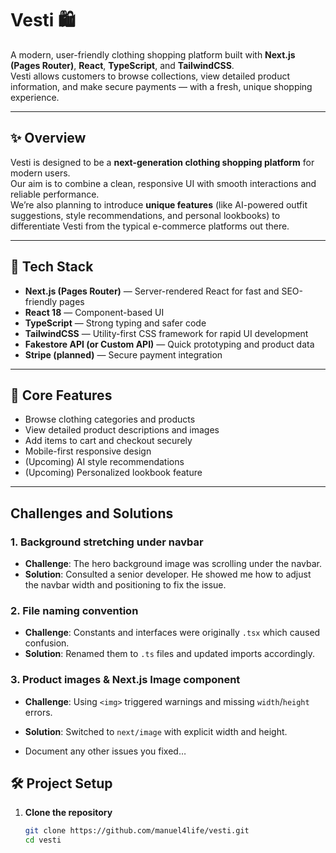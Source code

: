 # Vesti 🛍️

A modern, user-friendly clothing shopping platform built with **Next.js (Pages Router)**, **React**, **TypeScript**, and **TailwindCSS**.  
Vesti allows customers to browse collections, view detailed product information, and make secure payments — with a fresh, unique shopping experience.

---

## ✨ Overview

Vesti is designed to be a **next-generation clothing shopping platform** for modern users.  
Our aim is to combine a clean, responsive UI with smooth interactions and reliable performance.  
We’re also planning to introduce **unique features** (like AI-powered outfit suggestions, style recommendations, and personal lookbooks) to differentiate Vesti from the typical e-commerce platforms out there.

---

## 🚀 Tech Stack

- **Next.js (Pages Router)** — Server-rendered React for fast and SEO-friendly pages
- **React 18** — Component-based UI
- **TypeScript** — Strong typing and safer code
- **TailwindCSS** — Utility-first CSS framework for rapid UI development
- **Fakestore API (or Custom API)** — Quick prototyping and product data
- **Stripe (planned)** — Secure payment integration

---

## 🔑 Core Features

- Browse clothing categories and products
- View detailed product descriptions and images
- Add items to cart and checkout securely
- Mobile-first responsive design
- (Upcoming) AI style recommendations
- (Upcoming) Personalized lookbook feature

---

## Challenges and Solutions

### 1. Background stretching under navbar

- **Challenge**: The hero background image was scrolling under the navbar.
- **Solution**: Consulted a senior developer. He showed me how to adjust the navbar width and positioning to fix the issue.

### 2. File naming convention

- **Challenge**: Constants and interfaces were originally `.tsx` which caused confusion.
- **Solution**: Renamed them to `.ts` files and updated imports accordingly.

### 3. Product images & Next.js Image component

- **Challenge**: Using `<img>` triggered warnings and missing `width`/`height` errors.
- **Solution**: Switched to `next/image` with explicit width and height.

- Document any other issues you fixed…

## 🛠️ Project Setup

1. **Clone the repository**

   ```bash
   git clone https://github.com/manuel4life/vesti.git
   cd vesti
   ```
